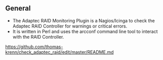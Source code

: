 ## General

* The Adaptec RAID Monitoring Plugin is a Nagios/Icinga to check the Adaptec RAID
  Controller for warnings or critical errors.
* It is written in Perl and uses the arcconf command line tool to interact with
  the RAID Controller.
  
https://github.com/thomas-krenn/check_adaptec_raid/edit/master/README.md